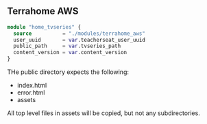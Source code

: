 ## Terrahome AWS

```tf
module "home_tvseries" {
  source          = "./modules/terrahome_aws"
  user_uuid       = var.teacherseat_user_uuid
  public_path     = var.tvseries_path
  content_version = var.content_version
}
```

THe public directory expects the following:
- index.html
- error.html
- assets

All top level files in assets will be copied, but not any subdirectories.